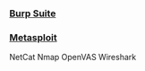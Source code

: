 ###  [Burp Suite](https://github.com/sarathlalup/Penetration-Testing/blob/master/Top%20Tools/Burp%20Suite/README.md)
###  [Metasploit](https://github.com/swisskyrepo/PayloadsAllTheThings/blob/master/Methodology%20and%20Resources/Metasploit%20-%20Cheatsheet.md)
  NetCat
  Nmap
  OpenVAS
  Wireshark
